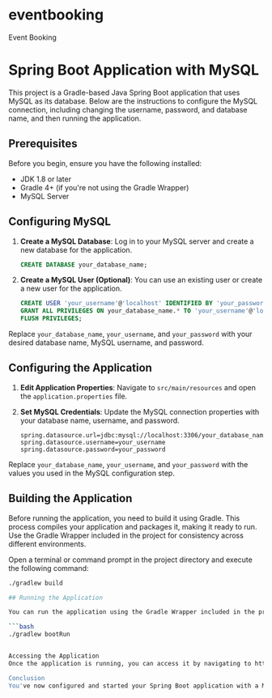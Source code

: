 # eventbooking
Event Booking


# Spring Boot Application with MySQL

This project is a Gradle-based Java Spring Boot application that uses MySQL as its database. Below are the instructions to configure the MySQL connection, including changing the username, password, and database name, and then running the application.

## Prerequisites

Before you begin, ensure you have the following installed:
- JDK 1.8 or later
- Gradle 4+ (if you're not using the Gradle Wrapper)
- MySQL Server

## Configuring MySQL

1. **Create a MySQL Database**: Log in to your MySQL server and create a new database for the application.

    ```sql
    CREATE DATABASE your_database_name;
    ```

2. **Create a MySQL User (Optional)**: You can use an existing user or create a new user for the application.

    ```sql
    CREATE USER 'your_username'@'localhost' IDENTIFIED BY 'your_password';
    GRANT ALL PRIVILEGES ON your_database_name.* TO 'your_username'@'localhost';
    FLUSH PRIVILEGES;
    ```

Replace `your_database_name`, `your_username`, and `your_password` with your desired database name, MySQL username, and password.

## Configuring the Application

1. **Edit Application Properties**: Navigate to `src/main/resources` and open the `application.properties` file.

2. **Set MySQL Credentials**: Update the MySQL connection properties with your database name, username, and password.

    ```properties
    spring.datasource.url=jdbc:mysql://localhost:3306/your_database_name
    spring.datasource.username=your_username
    spring.datasource.password=your_password
    ```

Replace `your_database_name`, `your_username`, and `your_password` with the values you used in the MySQL configuration step.

## Building the Application

Before running the application, you need to build it using Gradle. This process compiles your application and packages it, making it ready to run. Use the Gradle Wrapper included in the project for consistency across different environments.

Open a terminal or command prompt in the project directory and execute the following command:

```bash
./gradlew build

## Running the Application

You can run the application using the Gradle Wrapper included in the project. Open a terminal or command prompt in the project directory and execute the following command:

```bash
./gradlew bootRun


Accessing the Application
Once the application is running, you can access it by navigating to http://localhost:8080 in your web browser (or the appropriate port if you've configured it differently).

Conclusion
You've now configured and started your Spring Boot application with a MySQL database. For further customization and development, refer to the Spring Boot and MySQL documentation.
